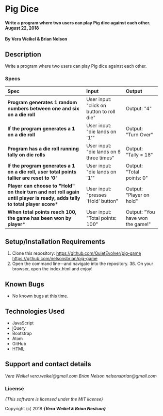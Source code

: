 # Pig Dice

####  Write a program where two users can play Pig dice against each other. August 22, 2018

#### By **Vera Weikel & Brian Nelson**

## Description

Write a program where two users can play Pig dice against each other.

### Specs
| Spec | Input | Output |
| :-------------     | :------------- | :------------- |
| **Program generates 1 random numbers between one and six on a die roll** | User input: "click on button to roll die" | Output: "4" |
| **If the program generates a 1 on a die roll** | User input: "die lands on '1'" | Output: "Turn Over" |
| **Program has a die roll running tally on die rolls** | User input: "die lands on 6 three times"  | Output: "Tally = 18" |
| **If the program generates a 1 on a die roll, user total points tallier are reset to '0'** | User input: "die lands on '1'" | Output: "Total points: 0" |
| **Player can choose to "Hold" on their turn and not roll again until player is ready, adds tally to total player score*** | User input: "presses 'Hold' button" | Output: "Player on hold" |
| **When total points reach 100, the game has been won by player*** | User input: "Total points: 100" | Output: "You have won the game!" |


## Setup/Installation Requirements

1. Clone this repository: https://github.com/QuietEvolver/pig-game
https://github.com/nelsonsbrian/pig-game
2. Open the command line--and navigate into the repository.
3ß. On your browser, open the index.html and enjoy!

## Known Bugs
* No known bugs at this time.

## Technologies Used
* JavaScript
* jQuery
* Bootstrap
* Atom
* GitHub
* HTML

## Support and contact details

_Vera Weikel vera.weikel@gmail.com_
_Brian Nelson nelsonsbrian@gmail.com_

### License

*{This software is licensed under the MIT license}*

Copyright (c) 2018 **_{Vera Weikel & Brian Neslson}_**

